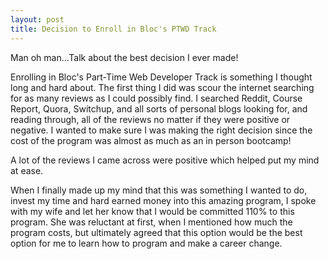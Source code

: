```yaml
---
layout: post
title: Decision to Enroll in Bloc's PTWD Track
---
```

Man oh man...Talk about the best decision I ever made!

Enrolling in Bloc's Part-Time Web Developer Track is something I thought long and hard about. The first thing I did was scour the internet searching for as many reviews as I could possibly find. I searched Reddit, Course Report, Quora, Switchup, and all sorts of personal blogs looking for, and reading through, all of the reviews no matter if they were positive or negative. I wanted to make sure I was making the right decision since the cost of the program was almost as much as an in person bootcamp!

A lot of the reviews I came across were positive which helped put my mind at ease.

When I finally made up my mind that this was something I wanted to do, invest my time and hard earned money into this amazing program, I spoke with my wife and let her know that I would be committed 110% to this program. She was reluctant at first, when I mentioned how much the program costs, but ultimately agreed that this option would be the best option for me to learn how to program and make a career change.
